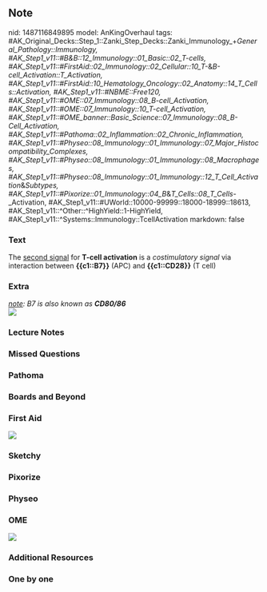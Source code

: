## Note
nid: 1487116849895
model: AnKingOverhaul
tags: #AK_Original_Decks::Step_1::Zanki_Step_Decks::Zanki_Immunology_+_General_Pathology::Immunology, #AK_Step1_v11::#B&B::12_Immunology::01_Basic::02_T-cells, #AK_Step1_v11::#FirstAid::02_Immunology::02_Cellular::10_T-_&_B-cell_Activation::T_Activation, #AK_Step1_v11::#FirstAid::10_Hematology_Oncology::02_Anatomy::14_T_Cells::Activation, #AK_Step1_v11::#NBME::Free120, #AK_Step1_v11::#OME::07_Immunology::08_B-cell_Activation, #AK_Step1_v11::#OME::07_Immunology::10_T-cell_Activation, #AK_Step1_v11::#OME_banner::Basic_Science::07_Immunology::08_B-Cell_Activation, #AK_Step1_v11::#Pathoma::02_Inflammation::02_Chronic_Inflammation, #AK_Step1_v11::#Physeo::08_Immunology::01_Immunology::07_Major_Histocompatibility_Complexes, #AK_Step1_v11::#Physeo::08_Immunology::01_Immunology::08_Macrophages, #AK_Step1_v11::#Physeo::08_Immunology::01_Immunology::12_T_Cell_Activation_&_Subtypes, #AK_Step1_v11::#Pixorize::01_Immunology::04_B_&_T_Cells::08_T_Cells_-_Activation, #AK_Step1_v11::#UWorld::10000-99999::18000-18999::18613, #AK_Step1_v11::^Other::^HighYield::1-HighYield, #AK_Step1_v11::^Systems::Immunology::TcellActivation
markdown: false

### Text
<div>
  The <u>second signal</u> for <b>T-cell activation</b> is a
  <i>costimulatory</i> <i>signal</i> via interaction between
  <b>{{c1::B7}}</b> (APC) and <b>{{c1::CD28}}</b> (T cell)
</div>

### Extra
<div>
  <i><u>note</u>: B7 is also known as</i> <b style=
  "font-style: italic;">CD80/86</b>
</div>
<div><img src="paste-160356898963921.jpg"></div>

### Lecture Notes


### Missed Questions


### Pathoma


### Boards and Beyond


### First Aid
<img src="tmp7ErA6y.png">

### Sketchy


### Pixorize


### Physeo


### OME
<div class="ome-widget">
  <a href=
  "https://onlinemeded.org/spa/immunology/b-cell-activation/acquire?ref=anki">
  <img src="_OME_AnkiFlashcards_Lesson_5.png"></a>
</div>

### Additional Resources


### One by one

